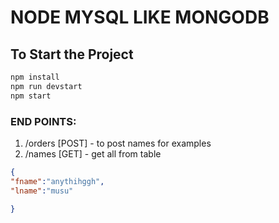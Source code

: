 # NODE MYSQL LIKE MONGODB

## To Start the Project

```bash
npm install
npm run devstart 
npm start

```

### END POINTS:
1. /orders [POST] - to post names for examples
2. /names [GET] - get all from table


```json
{
"fname":"anythihggh",
"lname":"musu"

}

```



